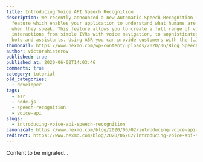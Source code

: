 ```yaml
---
title: Introducing Voice API Speech Recognition
description: We recently announced a new Automatic Speech Recognition (ASR)
  feature which enables your application to understand what humans are saying
  when they speak. This feature allows you to create a full range of voice
  interactions from simple IVRs with voice navigation, to sophisticated voice
  bots and assistants. Using ASR you can provide customers with the […]
thumbnail: https://www.nexmo.com/wp-content/uploads/2020/06/Blog_Speech-Recognition_1200x600.png
author: victorshisterov
published: true
published_at: 2020-06-02T14:03:46
comments: true
category: tutorial
old_categories:
  - developer
tags:
  - asr
  - node-js
  - speech-recognition
  - voice-api
slugs:
  - introducing-voice-api-speech-recognition
canonical: https://www.nexmo.com/blog/2020/06/02/introducing-voice-api-speech-recognition
redirect: https://www.nexmo.com/blog/2020/06/02/introducing-voice-api-speech-recognition
---
```

Content to be migrated...
